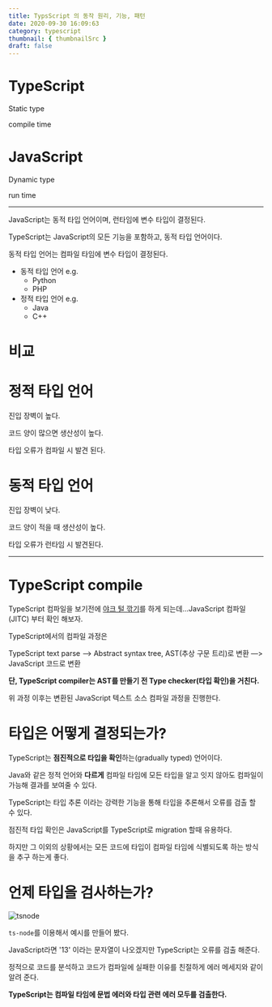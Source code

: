 ```yaml
---
title: TypsScript 의 동작 원리, 기능, 패턴
date: 2020-09-30 16:09:63
category: typescript
thumbnail: { thumbnailSrc }
draft: false
---
```


# TypeScript

Static type

compile time

# JavaScript

Dynamic type

run time

---

JavaScript는 동적 타입 언어이며, 런타임에 변수 타입이 결정된다.

TypeScript는 JavaScript의 모든 기능을 포함하고, 동적 타입 언어이다.

동적 타입 언어는 컴파일 타임에 변수 타입이 결정된다.

- 동적 타입 언어 e.g.
    - Python
    - PHP
- 정적 타입 언어 e.g.
    - Java
    - C++

# 비교

# 정적 타입 언어

진입 장벽이 높다.

코드 양이 많으면 생산성이 높다.

타입 오류가 컴파일 시 발견 된다.

# 동적 타입 언어

진입 장벽이 낮다.

코드 양이 적을 때 생산성이 높다.

타입 오류가 런타임 시 발견된다.

---

# TypeScript compile

TypeScript 컴파일을 보기전에 [야크 털 깎기](https://www.notion.so/juunone/Yak-Shaving-628846ea37a349ac82cf1a9a73fabed6)를 하게 되는데...JavaScript 컴파일(JITC) 부터 확인 해보자.

TypeScript에서의 컴파일 과정은  

TypeScript text parse —> Abstract syntax tree, AST(추상 구문 트리)로 변환 —> JavaScript 코드로 변환

**단, TypeScript compiler는 AST를 만들기 전 Type checker(타입 확인)을 거친다.**

위 과정 이후는 변환된 JavaScript 텍스트 소스 컴파일 과정을 진행한다.

# 타입은 어떻게 결정되는가?

TypeScript는 **점진적으로 타입을 확인**하는(gradually typed) 언어이다.

Java와 같은 정적 언어와 **다르게** 컴파일 타임에 모든 타입을 알고 잇지 않아도 컴파일이 가능해 결과를 보여줄 수 있다.

TypeScript는 타입 추론 이라는 강력한 기능을 통해 타입을 추론해서 오류를 검출 할 수 있다.

점진적 타입 확인은 JavaScript를 TypeScript로 migration 할때 유용하다.

하지만 그 이외의 상황에서는 모든 코드에 타입이 컴파일 타임에 식별되도록 하는 방식을 추구 하는게 좋다.

# 언제 타입을 검사하는가?

![tsnode](https://user-images.githubusercontent.com/35126809/94658307-97d2e000-033d-11eb-91c7-b5c4f469eea9.png)

`ts-node`를 이용해서 예시를 만들어 봤다.

JavaScript라면 '13' 이라는 문자열이 나오겠지만 TypeScript는 오류를 검출 해준다.

정적으로 코드를 분석하고 코드가 컴파일에 실패한 이유를 친절하게 에러 메세지와 같이 알려 준다.

**TypeScript는 컴파일 타임에 문법 에러와 타입 관련 에러 모두를 검출한다.**